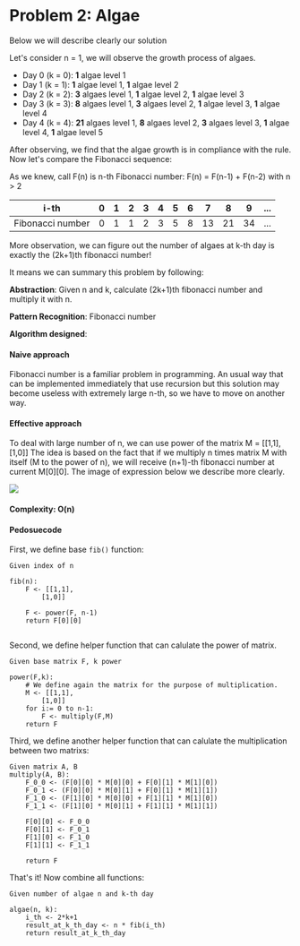 # Problem 2: Algae

Below we will describe clearly our solution

Let's consider n = 1, we will observe the growth process of algaes.

- Day 0 (k = 0): <b>1</b> algae level 1
- Day 1 (k = 1): <b>1</b> algae level 1, <b>1</b> algae level 2
- Day 2 (k = 2): <b>3</b> algaes level 1, <b>1</b> algae level 2, <b>1</b> algae level 3
- Day 3 (k = 3): <b>8</b> algaes level 1, <b>3</b> algaes level 2, <b>1</b> algae level 3, <b>1</b> algae level 4
- Day 4 (k = 4): <b>21</b> algaes level 1, <b>8</b> algaes level 2, <b>3</b> algaes level 3, <b>1</b> algae level 4, <b>1</b> algae level 5

After observing, we find that the algae growth is in compliance with the rule. Now let's compare the Fibonacci sequence:

As we knew, call F(n) is n-th Fibonacci number:
F(n) = F(n-1) + F(n-2) with n > 2

|       i-th       | 0 | 1 | 2 | 3 | 4 | 5 | 6 | 7  | 8  | 9  | ... |
|:----------------:|---|---|---|---|---|---|---|----|----|----|-----|
| Fibonacci number | 0 | 1 | 1 | 2 | 3 | 5 | 8 | 13 | 21 | 34 | ... |

More observation, we can figure out the number of algaes at k-th day is exactly the (2k+1)th fibonacci number!

It means we can summary this problem by following:

**Abstraction**: Given n and k, calculate (2k+1)th fibonacci number and multiply it with n.

**Pattern Recognition**: Fibonacci number

**Algorithm designed**:

#### Naive approach
Fibonacci number is a familiar problem in programming. An usual way that can be implemented immediately that use recursion but this solution may become useless with extremely large n-th, so we have to move on another way.

#### Effective approach
To deal with large number of n, we can use power of the matrix M = [[1,1],[1,0]]
The idea is based on the fact that if we multiply n times matrix M with itself (M to the power of n), we will receive (n+1)-th fibonacci number at current M[0][0]. The image of expression below we describe more clearly.

![](https://i.imgur.com/tTs8hoc.png)

#### Complexity: O(n)
#### Pedosuecode
First, we define base `fib()` function:

```
Given index of n

fib(n):
    F <- [[1,1],
        [1,0]]
    
    F <- power(F, n-1)
    return F[0][0]
        
```

Second, we define helper function that can calulate the power of matrix.

```
Given base matrix F, k power

power(F,k):
    # We define again the matrix for the purpose of multiplication.
    M <- [[1,1],
        [1,0]]
    for i:= 0 to n-1:
        F <- multiply(F,M)
    return F
```

Third, we define another helper function that can calulate the multiplication between two matrixs:

```
Given matrix A, B
multiply(A, B):
    F_0_0 <- (F[0][0] * M[0][0] + F[0][1] * M[1][0])
    F_0_1 <- (F[0][0] * M[0][1] + F[0][1] * M[1][1])
    F_1_0 <- (F[1][0] * M[0][0] + F[1][1] * M[1][0])
    F_1_1 <- (F[1][0] * M[0][1] + F[1][1] * M[1][1])
     
    F[0][0] <- F_0_0
    F[0][1] <- F_0_1
    F[1][0] <- F_1_0
    F[1][1] <- F_1_1
    
    return F
```

That's it! Now combine all functions:

```
Given number of algae n and k-th day

algae(n, k):
    i_th <- 2*k+1
    result_at_k_th_day <- n * fib(i_th)
    return result_at_k_th_day
```
